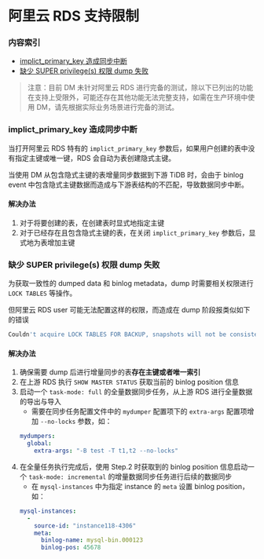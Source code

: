 阿里云 RDS 支持限制
===

### 内容索引

- [implict_primary_key 造成同步中断](#implict_primary_key-造成同步中断)
- [缺少 SUPER privilege(s) 权限 dump 失败](#缺少-super-privileges-权限-dump-失败)

> 注意：目前 DM 未针对阿里云 RDS 进行完备的测试，除以下已列出的功能在支持上受限外，可能还存在其他功能无法完整支持，如需在生产环境中使用 DM，请先根据实际业务场景进行完备的测试。

### implict_primary_key 造成同步中断

当打开阿里云 RDS 特有的 `implict_primary_key` 参数后，如果用户创建的表中没有指定主键或唯一键，RDS 会自动为表创建隐式主键。

当使用 DM 从包含隐式主键的表增量同步数据到下游 TiDB 时，会由于 binlog event 中包含隐式主键数据而造成与下游表结构的不匹配，导致数据同步中断。

#### 解决办法

1. 对于将要创建的表，在创建表时显式地指定主键
2. 对于已经存在且包含隐式主键的表，在关闭 `implict_primary_key` 参数后，显式地为表增加主键

### 缺少 SUPER privilege(s) 权限 dump 失败

为获取一致性的 dumped data 和 binlog metadata，dump 时需要相关权限进行 `LOCK TABLES` 等操作。

但阿里云 RDS user 可能无法配置这样的权限，而造成在 dump 阶段报类似如下的错误

```bash
Couldn't acquire LOCK TABLES FOR BACKUP, snapshots will not be consistent: Access denied; you need (at least one of) the SUPER privilege(s) for this operation
```

#### 解决办法

1. 确保需要 dump 后进行增量同步的表**存在主键或者唯一索引**
2. 在上游 RDS 执行 `SHOW MASTER STATUS` 获取当前的 binlog position 信息
3. 启动一个 `task-mode: full` 的全量数据同步任务，从上游 RDS 进行全量数据的导出与导入
    - 需要在同步任务配置文件中的 `mydumper` 配置项下的 `extra-args` 配置项增加 `--no-locks` 参数，如：
    ```yaml
    mydumpers:
      global:
        extra-args: "-B test -T t1,t2 --no-locks"
    ```
4. 在全量任务执行完成后，使用 Step.2 时获取到的 binlog position 信息启动一个 `task-mode: incremental` 的增量数据同步任务进行后续的数据同步
    - 在 `mysql-instances` 中为指定 instance 的 `meta` 设置 binlog position，如：
    ```yaml
    mysql-instances:
      -
        source-id: "instance118-4306"
        meta:
          binlog-name: mysql-bin.000123
          binlog-pos: 45678
    ```
